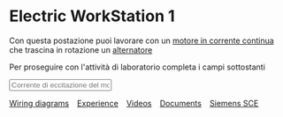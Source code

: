 # Electric WorkStation 1
Con questa postazione puoi lavorare con un [motore in corrente continua](https://www.youtube.com/watch?v=XiHJaAGSrr4) che trascina in rotazione un  [alternatore](https://www.youtube.com/watch?v=ACfgcQRJwEc&list=RDCMUCy7B6ojkL8QoXULlDatjt1Q&index=1) 

Per proseguire con l'attività di laboratorio completa i campi sottostanti

<input class="input is-info" type="text" placeholder="Corrente di eccitazione del motore in DC in A ">



[Wiring diagrams](/elws1/wd.md) &ensp; [Experience](/elws1/ex.md) &ensp; [Videos](/elws1/vd.md) &ensp; [Documents](/elws1/dc.md) &ensp; [Siemens SCE](https://www.siemens.com/it/it/prodotti/automazione/sce.html)
